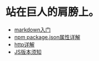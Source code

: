 # 站在巨人的肩膀上。
 * [markdown入门](http://xianbai.me/learn-md/article/about/helloworld.html)
 * [npm package.json属性详解](https://www.cnblogs.com/tzyy/p/5193811.html#_h1_13)
 * [http详解](https://github.com/woai30231/http)
 * [JS版本须知](http://esnext.justjavac.com/)
